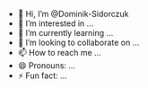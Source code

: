 - 👋 Hi, I’m @Dominik-Sidorczuk
- 👀 I’m interested in ...
- 🌱 I’m currently learning ...
- 💞️ I’m looking to collaborate on ...
- 📫 How to reach me ...
- 😄 Pronouns: ...
- ⚡ Fun fact: ...

<!---
Dominik-Sidorczuk/Dominik-Sidorczuk is a ✨ special ✨ repository because its `README.md` (this file) appears on your GitHub profile.
You can click the Preview link to take a look at your changes.
--->
